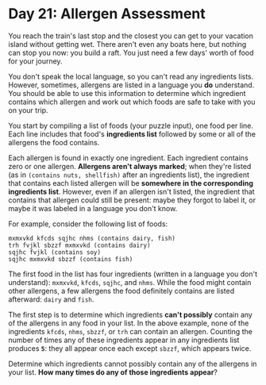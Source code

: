 # Day 21: Allergen Assessment
You reach the train's last stop and the closest you can get to your vacation island without getting wet. There aren't 
even any boats here, but nothing can stop you now: you build a raft. You just need a few days' worth of food for your 
journey.

You don't speak the local language, so you can't read any ingredients lists. However, sometimes, allergens are listed in 
a language you **do** understand. You should be able to use this information to determine which ingredient contains 
which allergen and work out which foods are safe to take with you on your trip.

You start by compiling a list of foods (your puzzle input), one food per line. Each line includes that food's 
**ingredients list** followed by some or all of the allergens the food contains.

Each allergen is found in exactly one ingredient. Each ingredient contains zero or one allergen. **Allergens aren't 
always marked**; when they're listed (as in `(contains nuts, shellfish)` after an ingredients list), the ingredient that 
contains each listed allergen will be **somewhere in the corresponding ingredients list**. However, even if an allergen 
isn't listed, the ingredient that contains that allergen could still be present: maybe they forgot to label it, or maybe 
it was labeled in a language you don't know.

For example, consider the following list of foods:
```
mxmxvkd kfcds sqjhc nhms (contains dairy, fish)
trh fvjkl sbzzf mxmxvkd (contains dairy)
sqjhc fvjkl (contains soy)
sqjhc mxmxvkd sbzzf (contains fish)
```
The first food in the list has four ingredients (written in a language you don't understand): `mxmxvkd`, `kfcds`, 
`sqjhc`, and `nhms`. While the food might contain other allergens, a few allergens the food definitely contains are 
listed afterward: `dairy` and `fish`.

The first step is to determine which ingredients **can't possibly** contain any of the allergens in any food in your 
list. In the above example, none of the ingredients `kfcds`, `nhms`, `sbzzf`, or `trh` can contain an allergen. Counting 
the number of times any of these ingredients appear in any ingredients list produces **`5`**: they all appear once each 
except `sbzzf`, which appears twice.

Determine which ingredients cannot possibly contain any of the allergens in your list. **How many times do any of those 
ingredients appear**?
